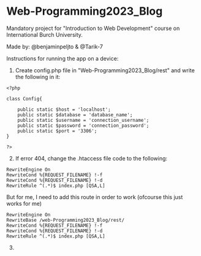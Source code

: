 # Web-Programming2023_Blog
Mandatory project for "Introduction to Web Development" course on International Burch University.

Made by: @benjaminpeljto & @Tarik-7

Instructions for running the app on a device:

1. Create config.php file in "Web-Programming2023_Blog/rest" and write the following in it:
```hack
<?php

class Config{

    public static $host = 'localhost';
    public static $database = 'database_name'; 
    public static $username = 'connection_username';
    public static $password = 'connection_password';
    public static $port = '3306';
}

?>
```
2. If error 404, change the .htaccess file code to the following:
  ```ApacheConf
  RewriteEngine On
  RewriteCond %{REQUEST_FILENAME} !-f
  RewriteCond %{REQUEST_FILENAME} !-d
  RewriteRule ^(.*)$ index.php [QSA,L]
```
But for me, I need to add this route in order to work (ofcourse this just works for me)
  ```ApacheConf
  RewriteEngine On
  RewriteBase /web-Programming2023_Blog/rest/
  RewriteCond %{REQUEST_FILENAME} !-f
  RewriteCond %{REQUEST_FILENAME} !-d
  RewriteRule ^(.*)$ index.php [QSA,L]
```

3. 
